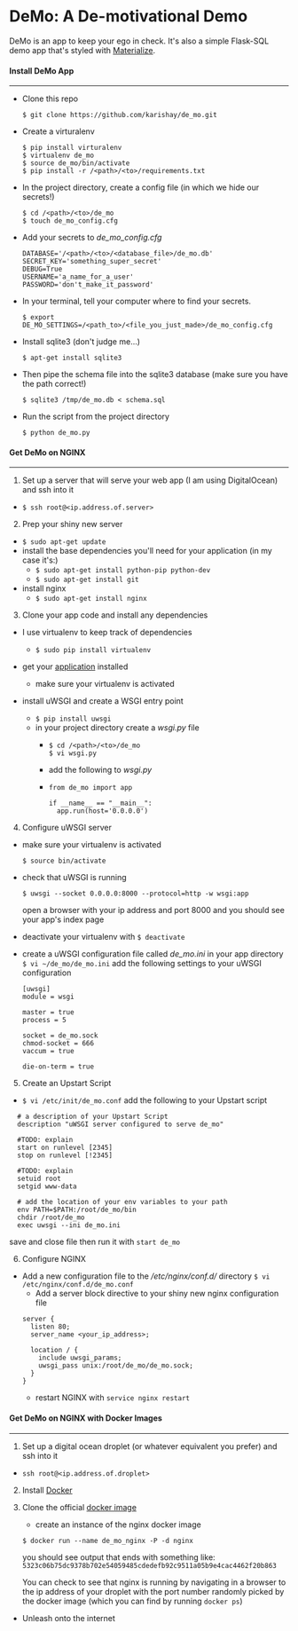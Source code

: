 # DeMo: A De-motivational Demo

 DeMo is an app to keep your ego in check. It's also a simple Flask-SQL demo app that's styled with [Materialize](http://materializecss.com/).

#### Install DeMo App
*****


* Clone this repo

  ```
  $ git clone https://github.com/karishay/de_mo.git
  ```

* Create a virturalenv

  ```
  $ pip install virturalenv
  $ virtualenv de_mo
  $ source de_mo/bin/activate
  $ pip install -r /<path>/<to>/requirements.txt
  ```

* In the project directory, create a config file (in which we hide our secrets!)

  ```
  $ cd /<path>/<to>/de_mo
  $ touch de_mo_config.cfg
  ```

* Add your secrets to *de_mo_config.cfg*

  ```
  DATABASE='/<path>/<to>/<database_file>/de_mo.db'
  SECRET_KEY='something_super_secret'
  DEBUG=True
  USERNAME='a_name_for_a_user'
  PASSWORD='don't_make_it_password'
  ```

* In your terminal, tell your computer where to find your secrets.

   ```
   $ export DE_MO_SETTINGS=/<path_to>/<file_you_just_made>/de_mo_config.cfg
   ```

* Install sqlite3 (don't judge me...)

  ```
  $ apt-get install sqlite3
  ```

* Then pipe the schema file into the sqlite3 database
  (make sure you have the path correct!)

  ```
  $ sqlite3 /tmp/de_mo.db < schema.sql
  ```

* Run the script from the project directory

  ```
  $ python de_mo.py
  ```

#### Get DeMo on NGINX
********

1. Set up a server that will serve your web app (I am using DigitalOcean) and ssh into it
  - `$ ssh root@<ip.address.of.server>`

2. Prep your shiny new server
  - `$ sudo apt-get update`
  - install the base dependencies you'll need for your application (in my case it's:)
    - `$ sudo apt-get install python-pip python-dev `
    - `$ sudo apt-get install git`
  - install nginx
    - `$ sudo apt-get install nginx`

3. Clone your app code and install any dependencies
  - I use virtualenv to keep track of dependencies
    - `$ sudo pip install virtualenv`

  - get your [application](#install) installed
    - make sure your virtualenv is activated

  - install uWSGI and create a WSGI entry point
    - `$ pip install uwsgi`
    - in your project directory create a *wsgi.py* file
      - ```
        $ cd /<path>/<to>/de_mo
        $ vi wsgi.py
        ```
      - add the following to *wsgi.py*
      - ```
        from de_mo import app

        if __name__ == "__main__":
          app.run(host='0.0.0.0')
        ```

4. Configure uWSGI server
  - make sure your virtualenv is activated

    `$ source bin/activate`

  - check that uWSGI is running

    `$ uwsgi --socket 0.0.0.0:8000 --protocol=http -w wsgi:app`

    open a browser with your ip address and port 8000 and you should see your app's index page

  - deactivate your virtualenv with `$ deactivate`

  - create a uWSGI configuration file called *de_mo.ini* in your app directory
    `$ vi ~/de_mo/de_mo.ini`
    add the following settings to your uWSGI configuration
    ```
    [uwsgi]
    module = wsgi

    master = true
    process = 5

    socket = de_mo.sock
    chmod-socket = 666
    vaccum = true

    die-on-term = true
    ```

5. Create an Upstart Script
  - `$ vi /etc/init/de_mo.conf`
  add the following to your Upstart script
  ```
    # a description of your Upstart Script
    description "uWSGI server configured to serve de_mo"

    #TODO: explain
    start on runlevel [2345]
    stop on runlevel [!2345]

    #TODO: explain
    setuid root
    setgid www-data

    # add the location of your env variables to your path  
    env PATH=$PATH:/root/de_mo/bin
    chdir /root/de_mo
    exec uwsgi --ini de_mo.ini
  ```
  save and close file then run it with
  `start de_mo`

6. Configure NGINX
  - Add a new configuration file to the */etc/nginx/conf.d/* directory
  `$ vi /etc/nginx/conf.d/de_mo.conf`
    - Add a server block directive to your shiny new nginx configuration file
    ```
    server {
      listen 80;
      server_name <your_ip_address>;

      location / {
        include uwsgi_params;
        uwsgi_pass unix:/root/de_mo/de_mo.sock;
      }
    }
    ```
    - restart NGINX with `service nginx restart`



#### Get DeMo on NGINX with Docker Images
*****

1. Set up a digital ocean droplet (or whatever equivalent you prefer) and ssh into it
  - `ssh root@<ip.address.of.droplet>`

2. Install [Docker](https://docs.docker.com/installation/ubuntulinux/)

3. Clone the official [docker image](https://blog.docker.com/2015/04/tips-for-deploying-nginx-official-image-with-docker/)
    - create an instance of the nginx docker image
    ```
    $ docker run --name de_mo_nginx -P -d nginx
    ```
    you should see output that ends with something like:
    `
    5323c06b75dc9378b702e54059485cdedefb92c9511a05b9e4cac4462f20b863
    `

     You can check to see that nginx is running by navigating in a browser to the ip address of your droplet with the port number randomly picked by the docker image (which you can find by running `docker ps`)

* Unleash onto the internet
